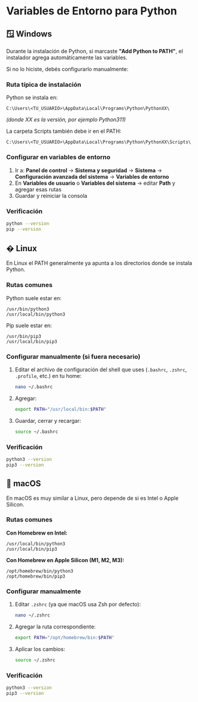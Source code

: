 # Variables de Entorno para Python

## 🪟 Windows

Durante la instalación de Python, si marcaste **"Add Python to PATH"**, el instalador agrega automáticamente las variables.

Si no lo hiciste, debés configurarlo manualmente:

### Ruta típica de instalación

Python se instala en:
```
C:\Users\<TU_USUARIO>\AppData\Local\Programs\Python\PythonXX\
```
*(donde XX es la versión, por ejemplo Python311)*

La carpeta Scripts también debe ir en el PATH:
```
C:\Users\<TU_USUARIO>\AppData\Local\Programs\Python\PythonXX\Scripts\
```

### Configurar en variables de entorno

1. Ir a: **Panel de control** → **Sistema y seguridad** → **Sistema** → **Configuración avanzada del sistema** → **Variables de entorno**
2. En **Variables de usuario** o **Variables del sistema** → editar **Path** y agregar esas rutas
3. Guardar y reiniciar la consola

### Verificación

```bash
python --version
pip --version
```

## � Linux

En Linux el PATH generalmente ya apunta a los directorios donde se instala Python.

### Rutas comunes

Python suele estar en:
```
/usr/bin/python3
/usr/local/bin/python3
```

Pip suele estar en:
```
/usr/bin/pip3
/usr/local/bin/pip3
```

### Configurar manualmente (si fuera necesario)

1. Editar el archivo de configuración del shell que uses (`.bashrc`, `.zshrc`, `.profile`, etc.) en tu home:
   ```bash
   nano ~/.bashrc
   ```

2. Agregar:
   ```bash
   export PATH="/usr/local/bin:$PATH"
   ```

3. Guardar, cerrar y recargar:
   ```bash
   source ~/.bashrc
   ```

### Verificación

```bash
python3 --version
pip3 --version
```

## 🍎 macOS

En macOS es muy similar a Linux, pero depende de si es Intel o Apple Silicon.

### Rutas comunes

**Con Homebrew en Intel:**
```
/usr/local/bin/python3
/usr/local/bin/pip3
```

**Con Homebrew en Apple Silicon (M1, M2, M3):**
```
/opt/homebrew/bin/python3
/opt/homebrew/bin/pip3
```

### Configurar manualmente

1. Editar `.zshrc` (ya que macOS usa Zsh por defecto):
   ```bash
   nano ~/.zshrc
   ```

2. Agregar la ruta correspondiente:
   ```bash
   export PATH="/opt/homebrew/bin:$PATH"
   ```

3. Aplicar los cambios:
   ```bash
   source ~/.zshrc
   ```

### Verificación

```bash
python3 --version
pip3 --version
```